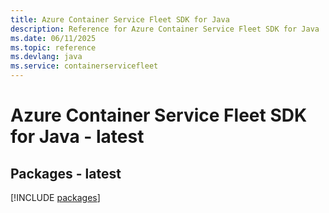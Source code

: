```yaml
---
title: Azure Container Service Fleet SDK for Java
description: Reference for Azure Container Service Fleet SDK for Java
ms.date: 06/11/2025
ms.topic: reference
ms.devlang: java
ms.service: containerservicefleet
---
```

# Azure Container Service Fleet SDK for Java - latest
## Packages - latest
[!INCLUDE [packages](container-service-fleet-index.md)]